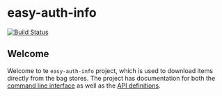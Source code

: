 easy-auth-info
===========
[![Build Status](https://travis-ci.org/DANS-KNAW/easy-auth-info.png?branch=master)](https://travis-ci.org/DANS-KNAW/easy-auth-info)

Welcome
--------

Welcome to te ```easy-auth-info``` project, which is used to download items directly from the bag stores.
The project has documentation for both the [command line interface](https://dans-knaw.github.io/easy-auth-info/01_manual.html)
as well as the [API definitions](https://dans-knaw.github.io/easy-auth-info/api.html).
